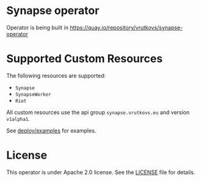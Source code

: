 Synapse operator
====

Operator is being built in https://quay.io/repository/vrutkovs/synapse-operator

# Supported Custom Resources

The following resources are supported:

* `Synapse`
* `SynapseWorker`
* `Riot`

All custom resources use the api group `synapse.vrutkovs.eu` and version `v1alpha1`.

See [deploy/examples](./deploy/examples/) for examples.

# License

This operator is under Apache 2.0 license. See the [LICENSE](./LICENSE) file for details.
